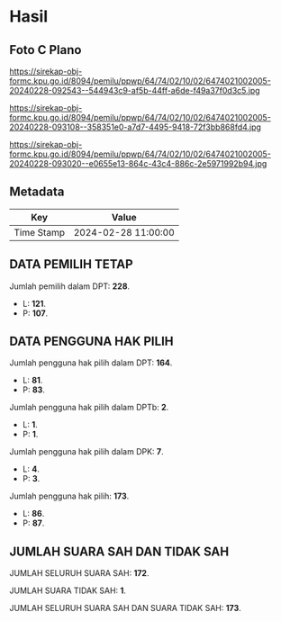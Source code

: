 # Hasil

## Foto C Plano

https://sirekap-obj-formc.kpu.go.id/8094/pemilu/ppwp/64/74/02/10/02/6474021002005-20240228-092543--544943c9-af5b-44ff-a6de-f49a37f0d3c5.jpg

https://sirekap-obj-formc.kpu.go.id/8094/pemilu/ppwp/64/74/02/10/02/6474021002005-20240228-093108--358351e0-a7d7-4495-9418-72f3bb868fd4.jpg

https://sirekap-obj-formc.kpu.go.id/8094/pemilu/ppwp/64/74/02/10/02/6474021002005-20240228-093020--e0655e13-864c-43c4-886c-2e5971992b94.jpg


## Metadata

| Key        | Value               |
| ---------- | ------------------- |
| Time Stamp | 2024-02-28 11:00:00 |


## DATA PEMILIH TETAP

Jumlah pemilih dalam DPT: **228**.
 * L: **121**.
 * P: **107**.

## DATA PENGGUNA HAK PILIH

Jumlah pengguna hak pilih dalam DPT: **164**.
 * L: **81**.
 * P: **83**.

Jumlah pengguna hak pilih dalam DPTb: **2**.
 * L: **1**.
 * P: **1**.

Jumlah pengguna hak pilih dalam DPK: **7**.
 * L: **4**.
 * P: **3**.

Jumlah pengguna hak pilih: **173**.
 * L: **86**.
 * P: **87**.

## JUMLAH SUARA SAH DAN TIDAK SAH

JUMLAH SELURUH SUARA SAH: **172**.

JUMLAH SUARA TIDAK SAH: **1**.

JUMLAH SELURUH SUARA SAH DAN SUARA TIDAK SAH: **173**.


